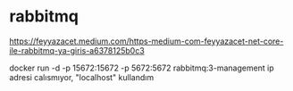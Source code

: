 # rabbitmq
https://feyyazacet.medium.com/https-medium-com-feyyazacet-net-core-ile-rabbitmq-ya-giris-a6378125b0c3

docker run -d -p 15672:15672 -p 5672:5672 rabbitmq:3-management
ip adresi calısmıyor, "localhost" kullandım
